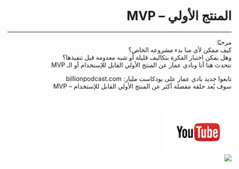 <div dir="auto">
  <h1>
    المنتج الأولي – MVP
  </h1>
  <hr>
  <p>
  مرحبًا
        <br>
كيف ممكن لأي منا بدء مشروعه الخاص؟
    <br>
وهل يمكن اختبار الفكرة بتكاليف قليلة أو شبه معدومة قبل تنفيذها؟
        <br>
نتحدث هنا أنا وبادي عمار عن المنتج الأولي القابل للإستخدام أو الـ MVP
  </p>
  <p>
تابعوا جديد بادي عمار على بودكاست مليار: billionpodcast.com
    <br>
سوف يُعد حلقة مفصلة أكثر عن المنتج الأولي القابل للإستخدام – MVP
  </p>
<br>
<br>
    <a href="https://www.youtube.com/watch?v=AGLHmDaFTBA"><img width="150em" src="/images/youtube-logo.png"></a>
  <br>
  <a href="https://www.youtube.com/watch?v=AGLHmDaFTBA"><img src="https://img.youtube.com/vi/AGLHmDaFTBA/0.jpg"></a>

  
</div>
